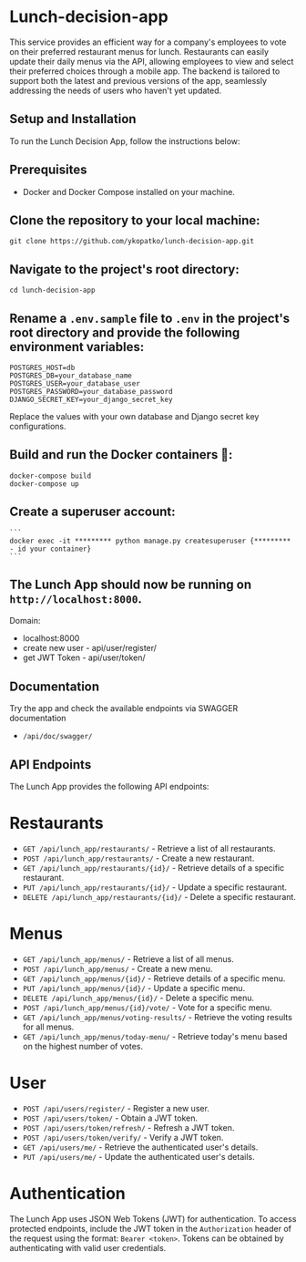 # Lunch-decision-app #

This service provides an efficient way for a company's employees to vote on their preferred restaurant menus for lunch. Restaurants can easily update their daily menus via the API, allowing employees to view and select their preferred choices through a mobile app. The backend is tailored to support both the latest and previous versions of the app, seamlessly addressing the needs of users who haven't yet updated.

## Setup and Installation ##

To run the Lunch Decision App, follow the instructions below:

## Prerequisites ##

- Docker and Docker Compose installed on your machine.

## Clone the repository to your local machine: ##

   ```
   git clone https://github.com/ykopatko/lunch-decision-app.git
   ```

## Navigate to the project's root directory: ##

   ```
   cd lunch-decision-app
   ```

## Rename a `.env.sample` file to `.env` in the project's root directory and provide the following environment variables: ##

   ```
   POSTGRES_HOST=db
   POSTGRES_DB=your_database_name
   POSTGRES_USER=your_database_user
   POSTGRES_PASSWORD=your_database_password
   DJANGO_SECRET_KEY=your_django_secret_key
   ```

   Replace the values with your own database and Django secret key configurations.


## Build and run the Docker containers 🐳: ##

   ```
   docker-compose build
   docker-compose up
   ```
##  Create a superuser account: ##

    ```
    docker exec -it ********* python manage.py createsuperuser {********* - id your container}
    ```

## The Lunch App should now be running on `http://localhost:8000`. ##

Domain:
*  localhost:8000
*  create new user - api/user/register/
*  get JWT Token - api/user/token/

## Documentation
Try the app and check the available endpoints via SWAGGER documentation
- `/api/doc/swagger/`

## API Endpoints

The Lunch App provides the following API endpoints:

# Restaurants

- `GET /api/lunch_app/restaurants/` - Retrieve a list of all restaurants.
- `POST /api/lunch_app/restaurants/` - Create a new restaurant.
- `GET /api/lunch_app/restaurants/{id}/` - Retrieve details of a specific restaurant.
- `PUT /api/lunch_app/restaurants/{id}/` - Update a specific restaurant.
- `DELETE /api/lunch_app/restaurants/{id}/` - Delete a specific restaurant.

# Menus

- `GET /api/lunch_app/menus/` - Retrieve a list of all menus.
- `POST /api/lunch_app/menus/` - Create a new menu.
- `GET /api/lunch_app/menus/{id}/` - Retrieve details of a specific menu.
- `PUT /api/lunch_app/menus/{id}/` - Update a specific menu.
- `DELETE /api/lunch_app/menus/{id}/` - Delete a specific menu.
- `POST /api/lunch_app/menus/{id}/vote/` - Vote for a specific menu.
- `GET /api/lunch_app/menus/voting-results/` - Retrieve the voting results for all menus.
- `GET /api/lunch_app/menus/today-menu/` - Retrieve today's menu based on the highest number of votes.

# User

- `POST /api/users/register/` - Register a new user.
- `POST /api/users/token/` - Obtain a JWT token.
- `POST /api/users/token/refresh/` - Refresh a JWT token.
- `POST /api/users/token/verify/` - Verify a JWT token.
- `GET /api/users/me/` - Retrieve the authenticated user's details.
- `PUT /api/users/me/` - Update the authenticated user's details.

# Authentication

The Lunch App uses JSON Web Tokens (JWT) for authentication. To access protected endpoints, include the JWT token in the `Authorization` header of the request using the format: `Bearer <token>`. Tokens can be obtained by authenticating with valid user credentials.